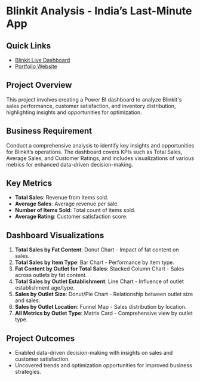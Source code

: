 # Blinkit Analysis - India’s Last-Minute App

## Quick Links
- [Blinkit Live Dashboard](https://app.powerbi.com/view?r=eyJrIjoiNWNjNTFlODktYzhkZC00YzJiLWJmNGYtNGI2NDA2ZTA5NTEwIiwidCI6ImM2ZTU0OWIzLTVmNDUtNDAzMi1hYWU5LWQ0MjQ0ZGM1YjJjNCJ9)
- [Portfolio Website](https://codebasics.io/portfolio/Pankaj-Shinde)

## Project Overview
This project involves creating a Power BI dashboard to analyze Blinkit's sales performance, customer satisfaction, and inventory distribution, highlighting insights and opportunities for optimization.

## Business Requirement
Conduct a comprehensive analysis to identify key insights and opportunities for Blinkit’s operations. The dashboard covers KPIs such as Total Sales, Average Sales, and Customer Ratings, and includes visualizations of various metrics for enhanced data-driven decision-making.

## Key Metrics
- **Total Sales**: Revenue from items sold.
- **Average Sales**: Average revenue per sale.
- **Number of Items Sold**: Total count of items sold.
- **Average Rating**: Customer satisfaction score.

## Dashboard Visualizations
1. **Total Sales by Fat Content**: Donut Chart - Impact of fat content on sales.
2. **Total Sales by Item Type**: Bar Chart - Performance by item type.
3. **Fat Content by Outlet for Total Sales**: Stacked Column Chart - Sales across outlets by fat content.
4. **Total Sales by Outlet Establishment**: Line Chart - Influence of outlet establishment age/type.
5. **Sales by Outlet Size**: Donut/Pie Chart - Relationship between outlet size and sales.
6. **Sales by Outlet Location**: Funnel Map - Sales distribution by location.
7. **All Metrics by Outlet Type**: Matrix Card - Comprehensive view by outlet type.

## Project Outcomes
- Enabled data-driven decision-making with insights on sales and customer satisfaction.
- Uncovered trends and optimization opportunities for improved business strategies.
